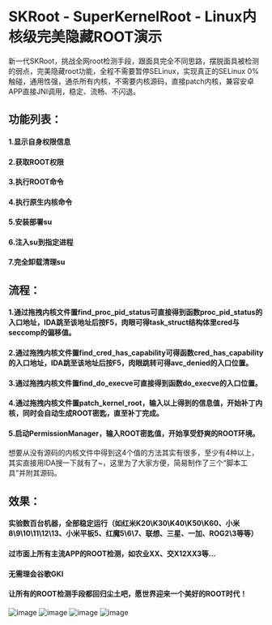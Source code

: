 # SKRoot - SuperKernelRoot - Linux内核级完美隐藏ROOT演示
新一代SKRoot，挑战全网root检测手段，跟面具完全不同思路，摆脱面具被检测的弱点，完美隐藏root功能，全程不需要暂停SELinux，实现真正的SELinux  0%触碰，通用性强，通杀所有内核，不需要内核源码，直接patch内核，兼容安卓APP直接JNI调用，稳定、流畅、不闪退。
## 功能列表：
#### 1.显示自身权限信息
#### 2.获取ROOT权限
#### 3.执行ROOT命令
#### 4.执行原生内核命令
#### 5.安装部署su
#### 6.注入su到指定进程
#### 7.完全卸载清理su

## 流程：
#### 1.通过拖拽内核文件置find_proc_pid_status可直接得到函数proc_pid_status的入口地址，IDA跳至该地址后按F5，肉眼可得task_struct结构体里cred与seccomp的偏移值。
#### 2.通过拖拽内核文件置find_cred_has_capability可得函数cred_has_capability的入口地址，IDA跳至该地址后按F5，肉眼跳转可得avc_denied的入口位置。
#### 3.通过拖拽内核文件置find_do_execve可直接得到函数do_execve的入口位置。
#### 4.通过拖拽内核文件置patch_kernel_root，输入以上得到的信息值，开始补丁内核，同时会自动生成ROOT密匙，直至补丁完成。
#### 5.启动PermissionManager，输入ROOT密匙值，开始享受舒爽的ROOT环境。

想要从没有源码的内核文件中得到这4个值的方法其实有很多，至少有4种以上，其实直接用IDA搜一下就有了~，这里为了大家方便，简易制作了三个“脚本工具”并附其源码。

 
## 效果：
#### 实验数百台机器，全部稳定运行（如红米K20\K30\K40\K50\K60、小米8\9\10\11\12\13、小米平板5、红魔5\6\7、联想、三星、一加、ROG2\3等等）
#### 过市面上所有主流APP的ROOT检测，如农业XX、交X12XX3等...
#### 无需理会谷歌GKI
#### 让所有的ROOT检测手段都回归尘土吧，愿世界迎来一个美好的ROOT时代！

![image](https://github.com/abcz316/linuxKernelRoot/blob/master/ScreenCap/1.png)
![image](https://github.com/abcz316/linuxKernelRoot/blob/master/ScreenCap/2.png)
![image](https://github.com/abcz316/linuxKernelRoot/blob/master/ScreenCap/3.png)
![image](https://github.com/abcz316/linuxKernelRoot/blob/master/ScreenCap/4.png)
